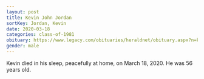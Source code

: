 ```yaml
---
layout: post
title: Kevin John Jordan
sortKey: Jordan, Kevin
date: 2020-03-18
categories: class-of-1981
obituary: https://www.legacy.com/obituaries/heraldnet/obituary.aspx?n=kevin-jordan&pid=195912510
gender: male
---
```

Kevin died in his sleep, peacefully at home, on March 18, 2020. He was 56 years old.

